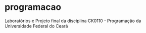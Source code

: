 # programacao
Laboratórios e Projeto final da disciplina CK0110 - Programação da Universidade Federal do Ceará
